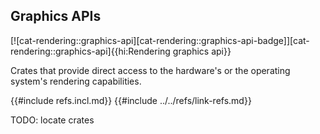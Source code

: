## Graphics APIs

[![cat-rendering::graphics-api][cat-rendering::graphics-api-badge]][cat-rendering::graphics-api]{{hi:Rendering graphics api}}

Crates that provide direct access to the hardware's or the operating system's rendering capabilities.

{{#include refs.incl.md}}
{{#include ../../refs/link-refs.md}}

<div class="hidden">
TODO: locate crates
</div>
